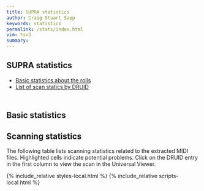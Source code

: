 ```yaml
---
title: SUPRA statistics
author: Craig Stuart Sapp
keywords: statistics
permalink: /stats/index.html
vim: ts=3
summary: 
---
```


<article>
<h1> SUPRA statistics </h1>

<ul>
<li> <a href="#Basic">Basic statistics about the rolls</a> </li>
<li> <a href="#Scan">List of scan statics by DRUID</a> </li>
</ul>
</article>
<div style="height:10px;"></div>

<a name="Basic"></a>
<article>
<h2> Basic statistics </h2>
<div id="basic"></div>
</article>

<a name="Scan"></a>
<article>
<h2> Scanning statistics </h2>
The following table lists scanning statistics related to the
extracted MIDI files.  Highlighted cells indicate potential problems.
Click on the DRUID entry in the first column to view the scan in the
Universal Viewer.
<div id="scan"></div>
</article>


{% include_relative styles-local.html %}
{% include_relative scripts-local.html %}



